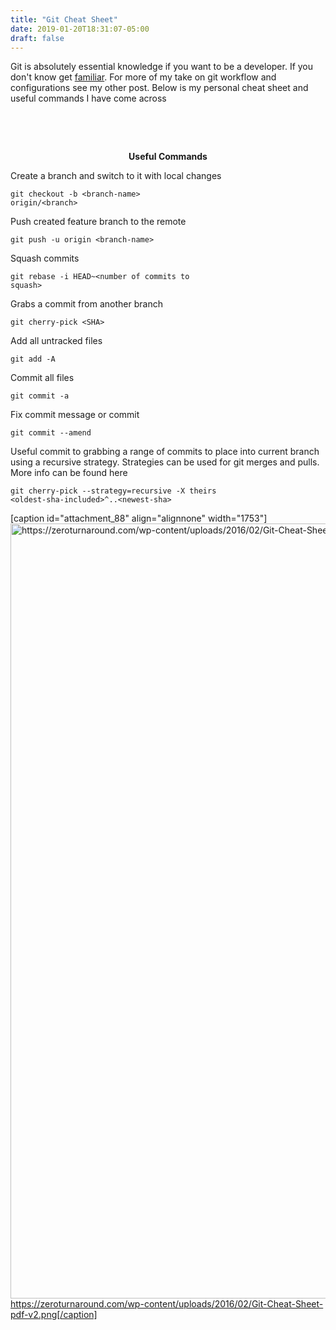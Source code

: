 ```yaml
---
title: "Git Cheat Sheet"
date: 2019-01-20T18:31:07-05:00
draft: false
---
```


Git is absolutely essential knowledge if you want to be a developer. If you don't know get <a href="/should-i-use-git/">familiar</a>. For more of my take on git workflow and configurations see my other post. Below is my personal cheat sheet and useful commands I have come across

&nbsp;

&nbsp;
<p style="text-align: center;"><strong>Useful Commands</strong></p>
Create a branch and switch to it with local changes

<code>git checkout -b &lt;branch-name&gt; origin/&lt;branch&gt;</code>

Push created feature branch to the remote

<code>git push -u origin &lt;branch-name&gt;</code>

Squash commits

<code>git rebase -i HEAD~&lt;number of commits to squash&gt;</code>

Grabs a commit from another branch

<code>git cherry-pick &lt;SHA&gt;</code>

Add all untracked files

<code>git add -A</code>

Commit all files

<code>git commit -a</code>

Fix commit message or commit

<code>git commit --amend</code>

Useful commit to grabbing a range of commits to place into current branch using a recursive strategy. Strategies can be used for git merges and pulls.  More info can be found here

<code>git cherry-pick --strategy=recursive -X theirs &lt;oldest-sha-included&gt;^..&lt;newest-sha&gt;</code>

[caption id="attachment_88" align="alignnone" width="1753"]<img class="size-full wp-image-88" src="http://michaeledoror.com/wp-content/uploads/2017/08/Git-Cheat-Sheet-pdf-v2.png" alt="https://zeroturnaround.com/wp-content/uploads/2016/02/Git-Cheat-Sheet-pdf-v2.png" width="1753" height="1240" /> https://zeroturnaround.com/wp-content/uploads/2016/02/Git-Cheat-Sheet-pdf-v2.png[/caption]